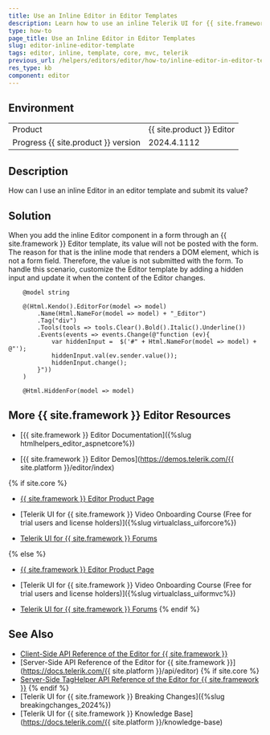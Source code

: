 ```yaml
---
title: Use an Inline Editor in Editor Templates
description: Learn how to use an inline Telerik UI for {{ site.framework }} Editor in an editor template.
type: how-to
page_title: Use an Inline Editor in Editor Templates
slug: editor-inline-editor-template
tags: editor, inline, template, core, mvc, telerik
previous_url: /helpers/editors/editor/how-to/inline-editor-in-editor-template, /html-helpers/editors/editor/how-to/inline-editor-in-editor-template
res_type: kb
component: editor
---
```


## Environment

<table>
 <tr>
  <td>Product</td>
  <td>{{ site.product }} Editor</td>
 </tr>
 <tr>
  <td>Progress {{ site.product }} version</td>
  <td>2024.4.1112</td>
 </tr>
</table>

## Description

How can I use an inline Editor in an editor template and submit its value?

## Solution

When you add the inline Editor component in a form through an {{ site.framework }} Editor template, its value will not be posted with the form. The reason for that is the inline mode that renders a DOM element, which is not a form field. Therefore, the value is not submitted with the form. To handle this scenario, customize the Editor template by adding a hidden input and update it when the content of the Editor changes.

```HtmlHelper
    @model string

    @(Html.Kendo().EditorFor(model => model)
        .Name(Html.NameFor(model => model) + "_Editor")
        .Tag("div")
        .Tools(tools => tools.Clear().Bold().Italic().Underline())
        .Events(events => events.Change(@"function (ev){
            var hiddenInput =  $('#" + Html.NameFor(model => model) + @"');
            hiddenInput.val(ev.sender.value());
            hiddenInput.change();
        }"))
    )

    @Html.HiddenFor(model => model)
```

## More {{ site.framework }} Editor Resources

* [{{ site.framework }} Editor Documentation]({%slug htmlhelpers_editor_aspnetcore%})

* [{{ site.framework }} Editor Demos](https://demos.telerik.com/{{ site.platform }}/editor/index)

{% if site.core %}
* [{{ site.framework }} Editor Product Page](https://www.telerik.com/aspnet-core-ui/editor)

* [Telerik UI for {{ site.framework }} Video Onboarding Course (Free for trial users and license holders)]({%slug virtualclass_uiforcore%})

* [Telerik UI for {{ site.framework }} Forums](https://www.telerik.com/forums/aspnet-core-ui)

{% else %}
* [{{ site.framework }} Editor Product Page](https://www.telerik.com/aspnet-mvc/editor)

* [Telerik UI for {{ site.framework }} Video Onboarding Course (Free for trial users and license holders)]({%slug virtualclass_uiformvc%})

* [Telerik UI for {{ site.framework }} Forums](https://www.telerik.com/forums/aspnet-mvc)
{% endif %}

## See Also

* [Client-Side API Reference of the Editor for {{ site.framework }}](https://docs.telerik.com/kendo-ui/api/javascript/ui/editor)
* [Server-Side API Reference of the Editor for {{ site.framework }}](https://docs.telerik.com/{{ site.platform }}/api/editor)
{% if site.core %}
* [Server-Side TagHelper API Reference of the Editor for {{ site.framework }}](https://docs.telerik.com/aspnet-core/api/taghelpers/editor)
{% endif %}
* [Telerik UI for {{ site.framework }} Breaking Changes]({%slug breakingchanges_2024%})
* [Telerik UI for {{ site.framework }} Knowledge Base](https://docs.telerik.com/{{ site.platform }}/knowledge-base)